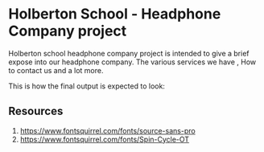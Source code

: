 # Holberton School - Headphone Company project

Holberton school headphone company project is intended to give a brief expose into our headphone company. The various services we have , How to contact us and a lot more.

This is how the final output is expected to look:



## Resources
1. https://www.fontsquirrel.com/fonts/source-sans-pro
2. https://www.fontsquirrel.com/fonts/Spin-Cycle-OT
